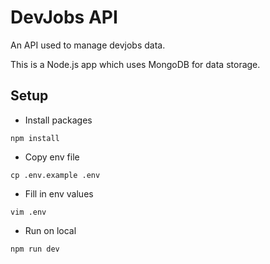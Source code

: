 # DevJobs API

An API used to manage devjobs data.

This is a Node.js app which uses MongoDB for data storage. 

## Setup

- Install packages
```
npm install
```
-  Copy env file
```
cp .env.example .env
```
-  Fill in env values
```
vim .env
```
-  Run on local
```
npm run dev
```
